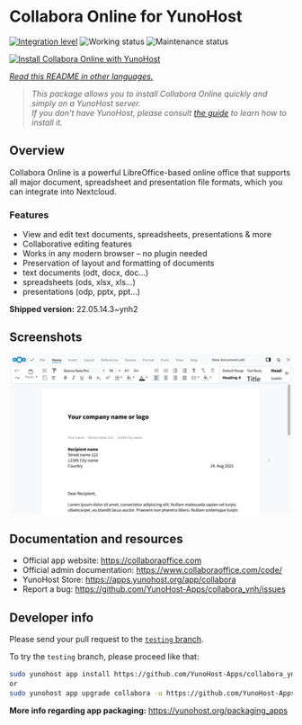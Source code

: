 <!--
N.B.: This README was automatically generated by <https://github.com/YunoHost/apps/tree/master/tools/readme_generator>
It shall NOT be edited by hand.
-->

# Collabora Online for YunoHost

[![Integration level](https://dash.yunohost.org/integration/collabora.svg)](https://dash.yunohost.org/appci/app/collabora) ![Working status](https://ci-apps.yunohost.org/ci/badges/collabora.status.svg) ![Maintenance status](https://ci-apps.yunohost.org/ci/badges/collabora.maintain.svg)

[![Install Collabora Online with YunoHost](https://install-app.yunohost.org/install-with-yunohost.svg)](https://install-app.yunohost.org/?app=collabora)

*[Read this README in other languages.](./ALL_README.md)*

> *This package allows you to install Collabora Online quickly and simply on a YunoHost server.*  
> *If you don't have YunoHost, please consult [the guide](https://yunohost.org/install) to learn how to install it.*

## Overview

Collabora Online is a powerful LibreOffice-based online office that supports all major document, spreadsheet and presentation file formats, which you can integrate into Nextcloud.

### Features

- View and edit text documents, spreadsheets, presentations & more
- Collaborative editing features
- Works in any modern browser – no plugin needed
- Preservation of layout and formatting of documents
- text documents (odt, docx, doc…)
- spreadsheets (ods, xlsx, xls…)
- presentations (odp, pptx, ppt…)


**Shipped version:** 22.05.14.3~ynh2

## Screenshots

![Screenshot of Collabora Online](./doc/screenshots/Nextcloud-writer.png)

## Documentation and resources

- Official app website: <https://collaboraoffice.com>
- Official admin documentation: <https://www.collaboraoffice.com/code/>
- YunoHost Store: <https://apps.yunohost.org/app/collabora>
- Report a bug: <https://github.com/YunoHost-Apps/collabora_ynh/issues>

## Developer info

Please send your pull request to the [`testing` branch](https://github.com/YunoHost-Apps/collabora_ynh/tree/testing).

To try the `testing` branch, please proceed like that:

```bash
sudo yunohost app install https://github.com/YunoHost-Apps/collabora_ynh/tree/testing --debug
or
sudo yunohost app upgrade collabora -u https://github.com/YunoHost-Apps/collabora_ynh/tree/testing --debug
```

**More info regarding app packaging:** <https://yunohost.org/packaging_apps>
